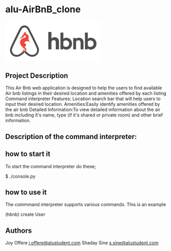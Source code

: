 # alu-AirBnB_clone
<img width ="300" alt="2024-15-01" src="air-bnb.png" >

## Project Description

This Air Bnb web application is designed to help the users to find available Air bnb listings in their desired location and amenities offered by each listing 
Command interpreter Features:
Location search bar that will help users to input their desired location.
Amenities:Easily identify amenities offered by the air bnb
Detailed Information:To view detailed information about the air bnb including it's name, type (if it's shared or private room) and other brief information.


## Description of the command interpreter:
  ## how to start it
  To start the command interpreter do these;
  
$ ./console.py

  ## how to use it
  The commmand interpreter supports various commands. This is an example 
  
  (hbnb) create User
  


## Authors
Joy Offere <j.offere@alustudent.com>
Shaday Sine <s.sine@alustudent.com>

